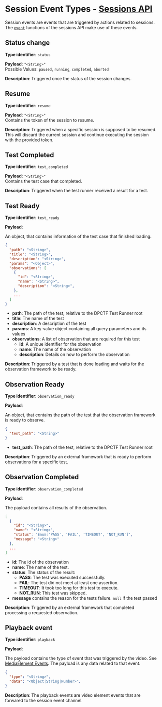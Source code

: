 # Session Event Types - [Sessions API](../README.md#sessions-api)

Session events are events that are triggered by actions related to sessions. 
The [`event`](./events.md) functions of the sessions API make use of these events.

## Status change

**Type identifier**: `status`  

**Payload**: `"<String>"`  
Possible Values: `paused`, `running`, `completed`, `aborted`  

**Description**: Triggered once the status of the session changes.

## Resume 

**Type identifier**: `resume`  

**Payload**: `"<String>"`  
Contains the token of the session to resume.

**Description**: Triggered when a specific session is supposed to be resumed. 
This will discard the current session and continue executing the session with 
the provided token.

## Test Completed 

**Type identifier**: `test_completed`  

**Payload**: `"<String>"`  
Contains the test case that completed.

**Description**: Triggered when the test runner received a result for a test.

## Test Ready

**Type identifier**: `test_ready`  

**Payload**:

An object, that contains information of the test case that finished loading.

```json
{
  "path": "<String>",
  "title": "<String>",
  "description": "<String>",
  "params": "<Object>",
  "observations": [
    {
      "id": "<String>",
      "name": "<String>",
      "description": "<String>",
    },
    ...
  ]
}
```

- **path**: The path of the test, relative to the DPCTF Test Runner root
- **title**: The name of the test
- **description**: A description of the test
- **params**: A key-value object containing all query parameters and its values
- **observations**: A list of observation that are required for this test
  - **id**: A unique identifier for the observation
  - **name**: The name of the observation
  - **description**: Details on how to perform the observation

**Description**: Triggered by a test that is done loading and waits for the 
observation framework to be ready.

## Observation Ready

**Type identifier**: `observation_ready`  

**Payload**:

An object, that contains the path of the test that the observation framework 
is ready to observe.

```json
{
  "test_path": "<String>"
}
```

- **test_path**: The path of the test, relative to the DPCTF Test Runner root

**Description**: Triggered by an external framework that is ready to perform 
observations for a specific test.

## Observation Completed

**Type identifier**: `observation_completed`  

**Payload**:

The payload contains all results of the observation.

```json
[
  {
    "id": "<String>",
    "name": "<String>",
    "status": "Enum['PASS', 'FAIL', 'TIMEOUT', 'NOT_RUN']",
    "message": "<String>"
  },
  ...
]
```
- **id**: The id of the observation
- **name**: The name of the test.
- **status**: The status of the result:
  - **PASS**: The test was executed successfully.
  - **FAIL**: The test did not meet at least one assertion.
  - **TIMEOUT**: It took too long for this test to execute.
  - **NOT_RUN**: This test was skipped.
- **message** contains the reason for the tests failure. `null` if the test passed

**Description**: Triggered by an external framework that completed processing 
a requested observation.

## Playback event

**Type identifier**: `playback`

**Payload**:

The payload contains the type of event that was triggered by the video. See 
[MediaElement Events](https://developer.mozilla.org/en-US/docs/Web/API/HTMLMediaElement#Events).
The payload is any data related to that event.

```json
{
  "type": "<String>",
  "data": "<Object|String|Number>",
}
```

**Description**: The playback events are video element events that are 
forwared to the session event channel.
